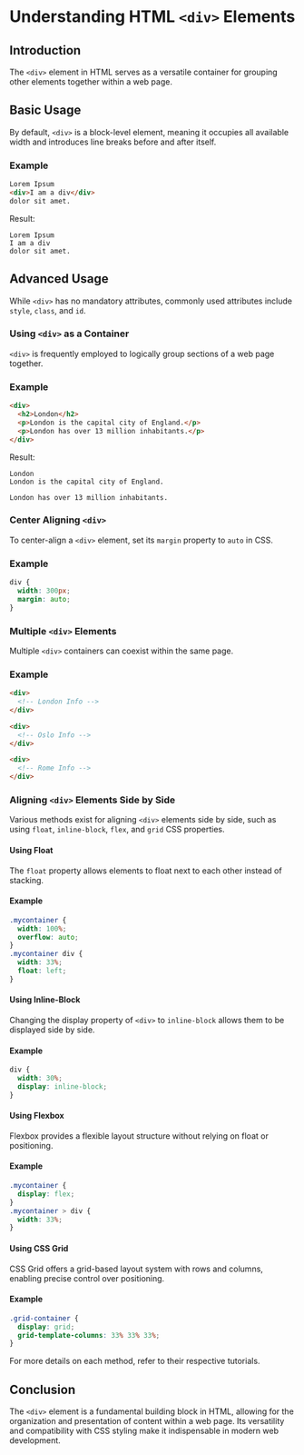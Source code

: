 # Understanding HTML `<div>` Elements
## Introduction
The `<div>` element in HTML serves as a versatile container for grouping other elements together within a web page.

## Basic Usage
By default, `<div>` is a block-level element, meaning it occupies all available width and introduces line breaks before and after itself.

### Example
```html
Lorem Ipsum
<div>I am a div</div>
dolor sit amet.
```

Result:
```
Lorem Ipsum
I am a div
dolor sit amet.
```

## Advanced Usage
While `<div>` has no mandatory attributes, commonly used attributes include `style`, `class`, and `id`.

### Using `<div>` as a Container
`<div>` is frequently employed to logically group sections of a web page together.

### Example
```html
<div>
  <h2>London</h2>
  <p>London is the capital city of England.</p>
  <p>London has over 13 million inhabitants.</p>
</div>
```

Result:
```
London
London is the capital city of England.

London has over 13 million inhabitants.
```

### Center Aligning `<div>`
To center-align a `<div>` element, set its `margin` property to `auto` in CSS.

### Example
```css
div {
  width: 300px;
  margin: auto;
}
```

### Multiple `<div>` Elements
Multiple `<div>` containers can coexist within the same page.

### Example
```html
<div>
  <!-- London Info -->
</div>

<div>
  <!-- Oslo Info -->
</div>

<div>
  <!-- Rome Info -->
</div>
```

### Aligning `<div>` Elements Side by Side
Various methods exist for aligning `<div>` elements side by side, such as using `float`, `inline-block`, `flex`, and `grid` CSS properties.

#### Using Float
The `float` property allows elements to float next to each other instead of stacking.

#### Example
```css
.mycontainer {
  width: 100%;
  overflow: auto;
}
.mycontainer div {
  width: 33%;
  float: left;
}
```

#### Using Inline-Block
Changing the display property of `<div>` to `inline-block` allows them to be displayed side by side.

#### Example
```css
div {
  width: 30%;
  display: inline-block;
}
```

#### Using Flexbox
Flexbox provides a flexible layout structure without relying on float or positioning.

#### Example
```css
.mycontainer {
  display: flex;
}
.mycontainer > div {
  width: 33%;
}
```

#### Using CSS Grid
CSS Grid offers a grid-based layout system with rows and columns, enabling precise control over positioning.

#### Example
```css
.grid-container {
  display: grid;
  grid-template-columns: 33% 33% 33%;
}
```

For more details on each method, refer to their respective tutorials.

## Conclusion
The `<div>` element is a fundamental building block in HTML, allowing for the organization and presentation of content within a web page. Its versatility and compatibility with CSS styling make it indispensable in modern web development.
